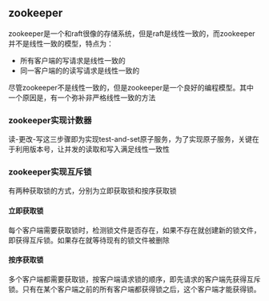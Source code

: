 ## zookeeper

zookeeper是一个和raft很像的存储系统，但是raft是线性一致的，而zookeeper并不是线性一致的模型，特点为：

- 所有客户端的写请求是线性一致的
- 同一客户端的的读写请求是线性一致的



尽管zookeeper不是线性一致的，但是zookeeper是一个良好的编程模型。其中一个原因是，有一个弥补非严格线性一致的方法



### zookeeper实现计数器

读-更改-写这三步骤即为实现test-and-set原子服务，为了实现原子服务，关键在于利用版本号，让并发的读取和写入满足线性一致性



### zookeeper实现互斥锁

有两种获取锁的方式，分别为立即获取锁和按序获取锁

#### 立即获取锁

每个客户端需要获取锁时，检测锁文件是否存在，如果不存在就创建新的锁文件，即获得互斥锁。如果存在就等待现有的锁文件被删除

#### 按序获取锁

多个客户端都需要获取锁，按客户端请求锁的顺序，即先请求的客户端先获得互斥锁。只有在某个客户端之前的所有客户端都获得锁之后，这个客户端才能获得锁。
